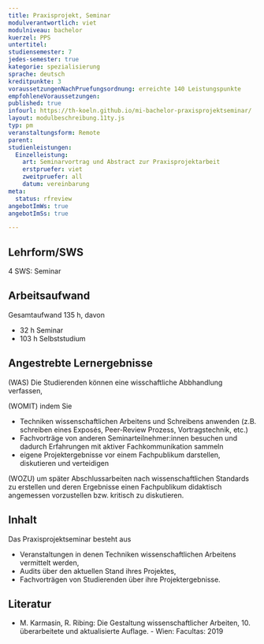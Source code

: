 ```yaml
---
title: Praxisprojekt, Seminar
modulverantwortlich: viet
modulniveau: bachelor
kuerzel: PPS
untertitel:
studiensemester: 7
jedes-semester: true
kategorie: spezialisierung
sprache: deutsch
kreditpunkte: 3
voraussetzungenNachPruefungsordnung: erreichte 140 Leistungspunkte
empfohleneVoraussetzungen: 
published: true
infourl: https://th-koeln.github.io/mi-bachelor-praxisprojektseminar/
layout: modulbeschreibung.11ty.js
typ: pm
veranstaltungsform: Remote
parent:
studienleistungen:
  Einzelleistung:
    art: Seminarvortrag und Abstract zur Praxisprojektarbeit
    erstpruefer: viet
    zweitpruefer: all
    datum: vereinbarung
meta:
  status: rfreview
angebotImWs: true
angebotImSs: true

---
```


## Lehrform/SWS

4 SWS: Seminar

## Arbeitsaufwand

Gesamtaufwand 135 h, davon

* 32 h Seminar
* 103 h Selbststudium

## Angestrebte Lernergebnisse

(WAS) Die Studierenden können eine wisschaftliche Abbhandlung verfassen, 

(WOMIT) indem Sie 

- Techniken wissenschaftlichen Arbeitens und Schreibens anwenden (z.B. schreiben eines Exposés, Peer-Review Prozess, Vortragstechnik, etc.)
- Fachvorträge von anderen Seminarteilnehmer:innen besuchen und dadurch Erfahrungen mit aktiver Fachkommunikation sammeln
- eigene Projektergebnisse vor einem Fachpublikum darstellen, diskutieren und verteidigen
  
(WOZU) um später Abschlussarbeiten nach wissenschaftlichen Standards zu erstellen und deren Ergebnisse einen Fachpublikum didaktisch angemessen vorzustellen bzw. kritisch zu diskutieren.

## Inhalt

Das Praxisprojektseminar besteht aus

- Veranstaltungen in denen Techniken wissenschaftlichen Arbeitens vermittelt werden,
- Audits über den aktuellen Stand ihres Projektes,
- Fachvorträgen von Studierenden über ihre Projektergebnisse.

## Literatur

- M. Karmasin, R. Ribing: Die Gestaltung wissenschaftlicher Arbeiten, 10. überarbeitete und aktualisierte Auflage. - Wien: Facultas: 2019
